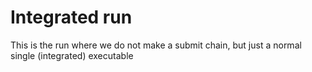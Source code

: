 # Integrated run

This is the run where we do not make a submit chain, but just a normal single (integrated) executable